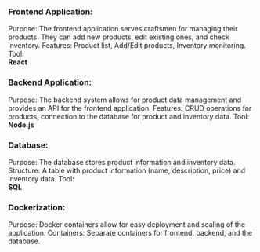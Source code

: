 ### Frontend Application:

Purpose: The frontend application serves craftsmen for managing their products. They can add new products, edit existing ones, and check inventory.
Features: Product list, Add/Edit products, Inventory monitoring.
Tool: <br>**React**

### Backend Application:

Purpose: The backend system allows for product data management and provides an API for the frontend application.
Features: CRUD operations for products, connection to the database for product and inventory data.
Tool: <br>**Node.js**

### Database:

Purpose: The database stores product information and inventory data.
Structure: A table with product information (name, description, price) and inventory data.
Tool: <br>**SQL**

### Dockerization:

Purpose: Docker containers allow for easy deployment and scaling of the application.
Containers: Separate containers for frontend, backend, and the database.
